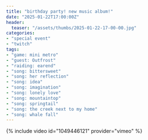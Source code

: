 ```yaml
---
title: "birthday party! new music album!"
date: "2025-01-22T17:00:00Z"
header:
  teaser: "/assets/thumbs/2025-01-22-17-00-00.jpg"
categories:
- "special event"
- "twitch"
tags:
- "game: mini metro"
- "guest: Outfrost"
- "raiding: earend"
- "song: bittersweet"
- "song: her reflection"
- "song: idea"
- "song: imagination"
- "song: lonely love"
- "song: mountaintop"
- "song: springtail"
- "song: the creek next to my home"
- "song: whale fall"
---
```

{% include video id="1049446121" provider="vimeo" %}
